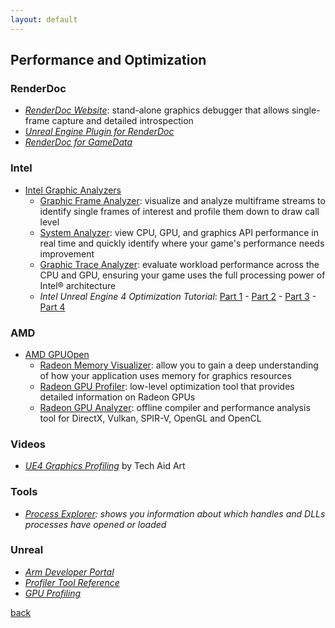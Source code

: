 ```yaml
---
layout: default
---
```


## Performance and Optimization

### RenderDoc

* _[RenderDoc Website](https://renderdoc.org)_: stand-alone graphics debugger that allows single-frame capture and detailed introspection
* _[Unreal Engine Plugin for RenderDoc](https://docs.unrealengine.com/en-US/TestingAndOptimization/PerformanceAndProfiling/RenderDoc/index.html)_
* _[RenderDoc for GameData](https://github.com/xiaofeng94/renderdoc_for_game_data)_

### Intel

* [Intel Graphic Analyzers](https://software.intel.com/content/www/us/en/develop/tools/graphics-performance-analyzers.html)
  * [Graphic Frame Analyzer](https://software.intel.com/content/www/us/en/develop/tools/graphics-performance-analyzers/graphics-frame-analyzer.html): visualize and analyze multiframe streams to identify single frames of interest and profile them down to draw call level
  * [System Analyzer](https://software.intel.com/content/www/us/en/develop/tools/graphics-performance-analyzers/system-analyzer.html): view CPU, GPU, and graphics API performance in real time and quickly identify where your game's performance needs improvement
  * [Graphic Trace Analyzer](https://software.intel.com/content/www/us/en/develop/tools/graphics-performance-analyzers/graphics-trace-analyzer.html): evaluate workload performance across the CPU and GPU, ensuring your game uses the full processing power of Intel® architecture
  * _Intel Unreal Engine 4 Optimization Tutorial_: [Part 1](https://software.intel.com/content/www/us/en/develop/articles/unreal-engine-4-optimization-tutorial-part-1.html) - [Part 2](https://software.intel.com/content/www/us/en/develop/articles/unreal-engine-4-optimization-tutorial-part-2.html) - [Part 3](https://software.intel.com/content/www/us/en/develop/articles/unreal-engine-4-optimization-tutorial-part-3.html) - [Part 4](https://software.intel.com/content/www/us/en/develop/articles/unreal-engine-4-optimization-tutorial-part-4.html)

### AMD

* [AMD GPUOpen](https://gpuopen.com/tools/)
  * [Radeon Memory Visualizer](https://gpuopen.com/rmv/): allow you to gain a deep understanding of how your application uses memory for graphics resources
  * [Radeon GPU Profiler](https://gpuopen.com/rgp/): low-level optimization tool that provides detailed information on Radeon GPUs
  * [Radeon GPU Analyzer](https://gpuopen.com/rga/): offline compiler and performance analysis tool for DirectX, Vulkan, SPIR-V, OpenGL and OpenCL

### Videos

* _[UE4 Graphics Profiling](https://www.youtube.com/watch?v=H9Yb8Y2-Kng&list=PLF8ktr3i-U4A7vuQ6TXPr3f-bhmy6xM3S)_ by Tech Aid Art

### Tools

* _[Process Explorer](https://docs.microsoft.com/it-it/sysinternals/downloads/process-explorer): shows you information about which handles and DLLs processes have opened or loaded_

### Unreal

* _[Arm Developer Portal](https://developer.arm.com/solutions/graphics-and-gaming/gaming-engine/unreal-engine)_
* _[Profiler Tool Reference](https://docs.unrealengine.com/en-US/Engine/Performance/Profiler/index.html)_
* _[GPU Profiling](https://docs.unrealengine.com/en-US/Engine/Performance/GPU/index.html)_

[back](../)
